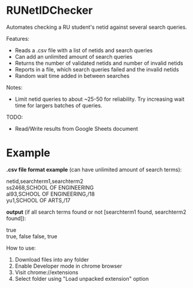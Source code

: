 # RUNetIDChecker
Automates checking a RU student's netid against several search queries.  

Features:  
* Reads a .csv file with a list of netids and search queries
* Can add an unlimited amount of search queries
* Returns the number of validated netids and number of invalid netids
* Reports in a file, which search queries failed and the invalid netids
* Random wait time added in between searches  

Notes:
* Limit netid queries to about ~25-50 for reliability. Try increasing wait time for largers batches of queries.

TODO:
* Read/Write results from Google Sheets document

# Example

**.csv file format example** (can have unlimited amount of search terms):

netid,searchterm1,searchterm2  
ss2468,SCHOOL OF ENGINEERING  
al93,SCHOOL OF ENGINEERING,/18  
yu1,SCHOOL OF ARTS,/17  


**output** (if all search terms found or not [searchterm1 found, searchterm2 found]):  
  
true  
true, false
false, true


How to use:
1. Download files into any folder
2. Enable Developer mode in chrome browser
3. Visit chrome://extensions
4. Select folder using "Load unpacked extension" option